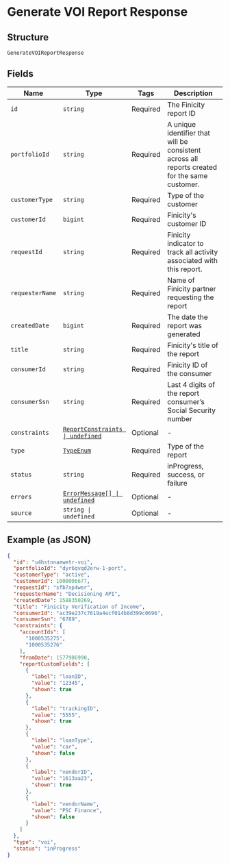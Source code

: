 
# Generate VOI Report Response

## Structure

`GenerateVOIReportResponse`

## Fields

| Name | Type | Tags | Description |
|  --- | --- | --- | --- |
| `id` | `string` | Required | The Finicity report ID |
| `portfolioId` | `string` | Required | A unique identifier that will be consistent across all reports created for the same customer. |
| `customerType` | `string` | Required | Type of the customer |
| `customerId` | `bigint` | Required | Finicity's customer ID |
| `requestId` | `string` | Required | Finicity indicator to track all activity associated with this report. |
| `requesterName` | `string` | Required | Name of Finicity partner requesting the report |
| `createdDate` | `bigint` | Required | The date the report was generated |
| `title` | `string` | Required | Finicity's title of the report |
| `consumerId` | `string` | Required | Finicity ID of the consumer |
| `consumerSsn` | `string` | Required | Last 4 digits of the report consumer’s Social Security number |
| `constraints` | [`ReportConstraints \| undefined`](../../doc/models/report-constraints.md) | Optional | - |
| `type` | [`TypeEnum`](../../doc/models/type-enum.md) | Required | Type of the report |
| `status` | `string` | Required | inProgress, success, or failure |
| `errors` | [`ErrorMessage[] \| undefined`](../../doc/models/error-message.md) | Optional | - |
| `source` | `string \| undefined` | Optional | - |

## Example (as JSON)

```json
{
  "id": "u4hstnnaewetr-voi",
  "portfolioId": "dyr6qvqd2erw-1-port",
  "customerType": "active",
  "customerId": 1000006677,
  "requestId": "sfb7xp4wer",
  "requesterName": "Decisioning API",
  "createdDate": 1588350269,
  "title": "Finicity Verification of Income",
  "consumerId": "ac39e237c7619a4ecf014b8d399c0696",
  "consumerSsn": "6789",
  "constraints": {
    "accountIds": [
      "1000535275",
      "1000535276"
    ],
    "fromDate": 1577986990,
    "reportCustomFields": [
      {
        "label": "loanID",
        "value": "12345",
        "shown": true
      },
      {
        "label": "trackingID",
        "value": "5555",
        "shown": true
      },
      {
        "label": "loanType",
        "value": "car",
        "shown": false
      },
      {
        "label": "vendorID",
        "value": "1613aa23",
        "shown": true
      },
      {
        "label": "vendorName",
        "value": "PSC Finance",
        "shown": false
      }
    ]
  },
  "type": "voi",
  "status": "inProgress"
}
```

